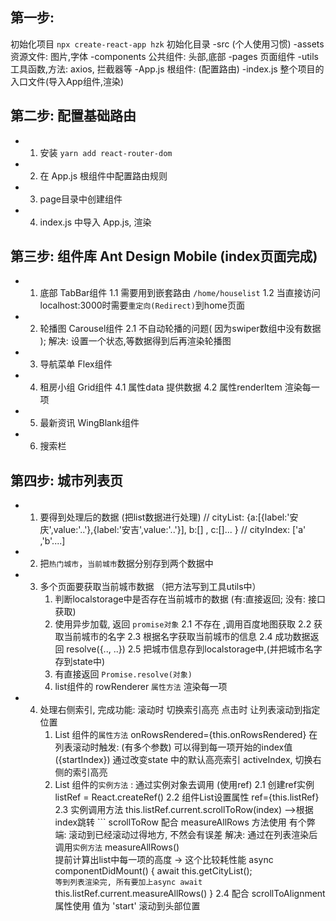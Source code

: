 ## 第一步:
  初始化项目  `npx create-react-app hzk`
  初始化目录  -src       (个人使用习惯)
              -assets       资源文件: 图片,字体
              -components   公共组件: 头部,底部
              -pages        页面组件
              -utils        工具函数,方法: axios, 拦截器等
              -App.js       根组件: (配置路由)
              -index.js     整个项目的入口文件(导入App组件,渲染)

## 第二步: 配置基础路由
  - 1. 安装 `yarn add react-router-dom`
  - 2. 在 App.js 根组件中配置路由规则
  - 3. page目录中创建组件
  - 4. index.js 中导入 App.js, 渲染

## 第三步: 组件库 Ant Design Mobile (index页面完成)
  - 1. 底部 TabBar组件
      1.1 需要用到嵌套路由 `/home/houselist`
      1.2 当直接访问localhost:3000时需要`重定向(Redirect)`到home页面
  - 2. 轮播图 Carousel组件
      2.1 不自动轮播的问题( 因为swiper数组中没有数据 ); 解决: 设置一个状态,等数据得到后再渲染轮播图
  - 3. 导航菜单 Flex组件
  - 4. 租房小组 Grid组件 
      4.1 属性data 提供数据
      4.2 属性renderItem 渲染每一项
  - 5. 最新资讯 WingBlank组件
  - 6. 搜索栏 

## 第四步: 城市列表页
   - 1. 要得到处理后的数据 (把list数据进行处理)
        // cityList: {a:[{label:'安庆',value:'..'},{label:'安吉',value:'..'}], b:[] , c:[]... }
        // cityIndex: ['a' ,'b'....]
   - 2. 把`热门城市`，`当前城市`数据分别存到两个数据中
   - 3. 多个页面要获取当前城市数据 （把方法写到工具utils中）
        1. 判断localstorage中是否存在当前城市的数据 (有:直接返回; 没有: 接口获取)
        2. 使用异步加载, 返回 `promise对象`
        2.1 不存在 ,调用百度地图获取
        2.2 获取当前城市的名字
        2.3 根据名字获取当前城市的信息
        2.4 成功数据返回 resolve({.., ..})
        2.5 把城市信息存到localstorage中,(并把城市名字存到state中)
        3. 有直接返回 `Promise.resolve(对象)`
        4. list组件的 rowRenderer `属性方法` 渲染每一项 
   - 4. 处理右侧索引, 完成功能:  滚动时 切换索引高亮
                               点击时 让列表滚动到指定位置
        1. List 组件的`属性方法` onRowsRendered={this.onRowsRendered} 
            在列表滚动时触发: (有多个参数) 可以得到每一项开始的index值 ({startIndex})
            通过改变state 中的默认高亮索引 activeIndex, 切换右侧的索引高亮
        2. List 组件的`实例方法` : 通过实例对象去调用 (使用ref)
            2.1 创建ref实例        listRef = React.createRef()
            2.2 组件List设置属性   ref={this.listRef}
            2.3 实例调用方法       this.listRef.current.scrollToRow(index)  -->根据index跳转
                ``` scrollToRow  配合 measureAllRows 方法使用
                    有个弊端: 滚动到已经滚动过得地方, 不然会有误差
                    解决: 通过在列表渲染后调用`实例方法` measureAllRows()   
                          提前计算出list中每一项的高度 -> 这个比较耗性能
                            async componentDidMount() {
                                await this.getCityList();  
                                ` 等到列表渲染完, 所有要加上async await `
                                this.listRef.current.measureAllRows()
                            }
            2.4 配合 scrollToAlignment 属性使用 值为 'start' 滚动到头部位置
  